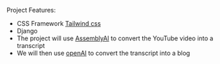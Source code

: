 Project Features:
- CSS Framework [Tailwind css](https://tailwindcss.com/)
- Django
- The project will use [AssemblyAI](https://www.assemblyai.com) to convert the YouTube video into a transcript
- We will then use [openAI](https://platform.openai.com/) to convert the transcript into a blog